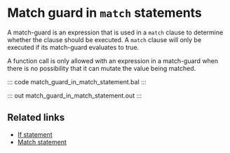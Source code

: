 # Match guard in `match` statements

A match-guard is an expression that is used in a `match` clause to determine whether the clause should be executed. A `match` clause will only be executed if its match-guard evaluates to true.

A function call is only allowed with an expression in a match-guard when there is no possibility that it can mutate the value being matched.

::: code match_guard_in_match_statement.bal :::

::: out match_guard_in_match_statement.out :::

## Related links
- [If statement](/learn/by-example/if-statement/)
- [Match statement](/learn/by-example/match-statement/)
